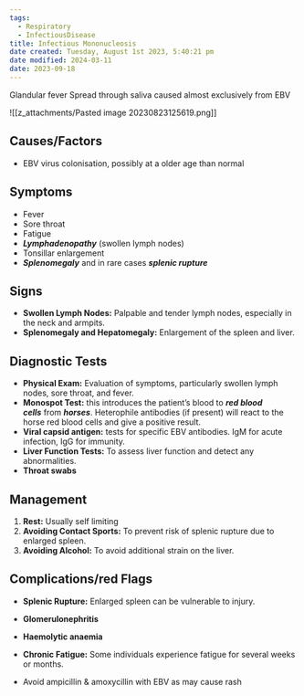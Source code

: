 ```yaml
---
tags:
  - Respiratory
  - InfectiousDisease
title: Infectious Mononucleosis
date created: Tuesday, August 1st 2023, 5:40:21 pm
date modified: 2024-03-11
date: 2023-09-18
---
```


Glandular fever
Spread through saliva caused almost exclusively from EBV

![[z_attachments/Pasted image 20230823125619.png]]
## Causes/Factors

- EBV virus colonisation, possibly at a older age than normal

## Symptoms

- Fever
- Sore throat
- Fatigue
- **_Lymphadenopathy_** (swollen lymph nodes)
- Tonsillar enlargement
- **_Splenomegaly_** and in rare cases **_splenic rupture_**
## Signs

- **Swollen Lymph Nodes:** Palpable and tender lymph nodes, especially in the neck and armpits.
- **Splenomegaly and Hepatomegaly:** Enlargement of the spleen and liver.

## Diagnostic Tests

- **Physical Exam:** Evaluation of symptoms, particularly swollen lymph nodes, sore throat, and fever.
- **Monospot Test:** this introduces the patient’s blood to **_red blood cells_** from **_horses_**. Heterophile antibodies (if present) will react to the horse red blood cells and give a positive result.
- **Viral capsid antigen:** tests for specific EBV antibodies. IgM for acute infection, IgG for immunity. 
- **Liver Function Tests:** To assess liver function and detect any abnormalities.
- **Throat swabs**

## Management

1. **Rest:** Usually self limiting
2. **Avoiding Contact Sports:** To prevent risk of splenic rupture due to enlarged spleen.
3. **Avoiding Alcohol:** To avoid additional strain on the liver.

## Complications/red Flags

- **Splenic Rupture:** Enlarged spleen can be vulnerable to injury.
- **Glomerulonephritis**
- **Haemolytic anaemia**
- **Chronic Fatigue:** Some individuals experience fatigue for several weeks or months.

- Avoid ampicillin & amoxycillin with EBV as may cause rash
